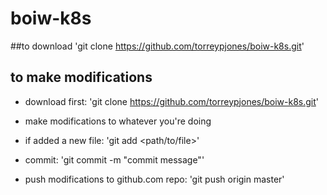 # boiw-k8s

##to download
'git clone https://github.com/torreypjones/boiw-k8s.git'

## to make modifications
 - download first: 'git clone https://github.com/torreypjones/boiw-k8s.git'

 - make modifications to whatever you're doing

 - if added a new file: 'git add <path/to/file>'

 - commit: 'git commit -m "commit message"'

 - push modifications to github.com repo: 'git push origin master'
